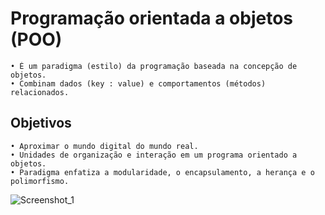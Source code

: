 # Programação orientada a objetos (POO)
    • É um paradigma (estilo) da programação baseada na concepção de objetos.
    • Combinam dados (key : value) e comportamentos (métodos) relacionados.

## Objetivos
    • Aproximar o mundo digital do mundo real.
	• Unidades de organização e interação em um programa orientado a objetos.
    • Paradigma enfatiza a modularidade, o encapsulamento, a herança e o polimorfismo.

![Screenshot_1](https://github.com/davimgfx/exerciciosJava/assets/118557337/ac4dc279-fe69-4336-8257-c32abfe530a6)
